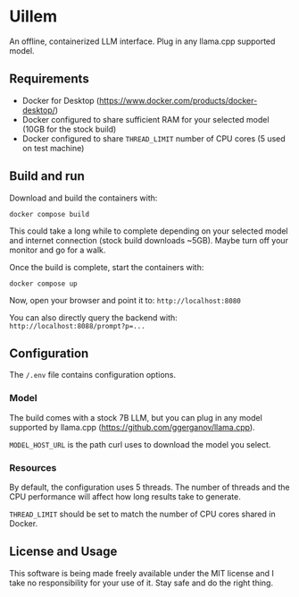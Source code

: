 # Uillem

An offline, containerized LLM interface. Plug in any llama.cpp supported model.

## Requirements

- Docker for Desktop (https://www.docker.com/products/docker-desktop/)
- Docker configured to share sufficient RAM for your selected model (10GB for the stock build)
- Docker configured to share `THREAD_LIMIT` number of CPU cores (5 used on test machine)

## Build and run

Download and build the containers with:

```
docker compose build
```

This could take a long while to complete depending on your selected model and internet connection (stock build downloads ~5GB). Maybe turn off your monitor and go for a walk.

Once the build is complete, start the containers with:

```
docker compose up
```

Now, open your browser and point it to: `http://localhost:8080`

You can also directly query the backend with: `http://localhost:8088/prompt?p=...`

## Configuration

The `/.env` file contains configuration options.

### Model

The build comes with a stock 7B LLM, but you can plug in any model supported by llama.cpp (https://github.com/ggerganov/llama.cpp).

`MODEL_HOST_URL` is the path curl uses to download the model you select.

### Resources

By default, the configuration uses 5 threads. The number of threads and the CPU performance will affect how long results take to generate.

`THREAD_LIMIT` should be set to match the number of CPU cores shared in Docker.

## License and Usage

This software is being made freely available under the MIT license and I take no responsibility for your use of it. Stay safe and do the right thing.
